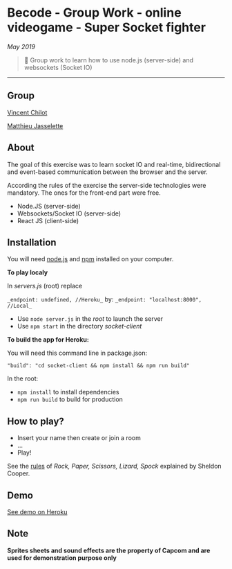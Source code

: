 # Becode - Group Work - online videogame - Super Socket fighter

*May 2019*

> 🔨 Group work to learn how to use node.js (server-side) and websockets (Socket IO)

* * *

## Group

[Vincent Chilot](https://github.com/Raigyo)

[Matthieu Jasselette](https://github.com/MatthieuJasselette)

## About

The goal of this exercise was to learn socket IO and real-time, bidirectional and event-based communication between the browser and the server.

According the rules of the exercise the server-side technologies were mandatory. The ones for the front-end part were free.

* Node.JS (server-side)
* Websockets/Socket IO (server-side)
* React JS (client-side)

## Installation

You will need [node.js](https://nodejs.org/en/) and [npm](https://www.npmjs.com/) installed on your computer.

**To play localy**

In *servers.js* (root) replace

`_endpoint: undefined, //Heroku_`
by:
`_endpoint: "localhost:8000", //Local_`

* Use `node server.js` in the *root* to launch the server
* Use `npm start` in the directory *socket-client*

**To build the app for Heroku:**

You will need this command line in package.json:

`"build": "cd socket-client && npm install && npm run build"`

In the root:
* `npm install` to install dependencies
* `npm run build` to build for production

## How to play?

* Insert your name then create or join a room
* ...
* Play!

See the [rules](https://www.youtube.com/watch?v=_PUEoDYpUyQ) of *Rock, Paper, Scissors, Lizard, Spock* explained by Sheldon Cooper.

## Demo

[See demo on Heroku](https://supersocketfighter.herokuapp.com/)

## Note

**Sprites sheets and sound effects are the property of Capcom and are used for demonstration purpose only**
